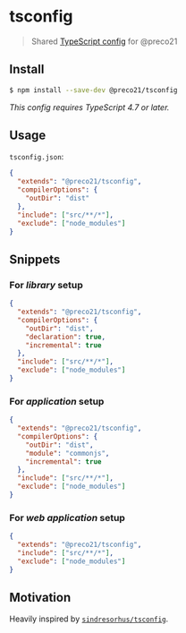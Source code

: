 # tsconfig

> Shared [TypeScript config](https://www.typescriptlang.org/docs/handbook/tsconfig-json.html) for @preco21

## Install

```bash
$ npm install --save-dev @preco21/tsconfig
```

*This config requires TypeScript 4.7 or later.*

## Usage

`tsconfig.json`:

```json
{
  "extends": "@preco21/tsconfig",
  "compilerOptions": {
    "outDir": "dist"
  },
  "include": ["src/**/*"],
  "exclude": ["node_modules"]
}
```

## Snippets

### For *library* setup

```json
{
  "extends": "@preco21/tsconfig",
  "compilerOptions": {
    "outDir": "dist",
    "declaration": true,
    "incremental": true
  },
  "include": ["src/**/*"],
  "exclude": ["node_modules"]
}
```

### For *application* setup

```json
{
  "extends": "@preco21/tsconfig",
  "compilerOptions": {
    "outDir": "dist",
    "module": "commonjs",
    "incremental": true
  },
  "include": ["src/**/*"],
  "exclude": ["node_modules"]
}
```

### For *web application* setup

```json
{
  "extends": "@preco21/tsconfig",
  "include": ["src/**/*"],
  "exclude": ["node_modules"]
}
```

## Motivation

Heavily inspired by [`sindresorhus/tsconfig`](https://github.com/sindresorhus/tsconfig).
